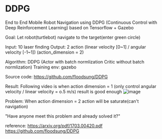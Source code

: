 # DDPG

End to End Mobile Robot Navigation using DDPG 
(Continuous Control with Deep Reinforcement Learning) based on Tensorflow + Gazebo

Goal: Let robot(turtlebot) navigate to the target(enter green circle)

Input: 10 laser finding
Output: 2 action (linear velocity [0~1] / angular velocity [-1~1]) (action_dimension = 2)

Algorithm: DDPG (Actor with batch normlization Critic without batch normlization)
Training env: gazebo

Source code: https://github.com/floodsung/DDPG

Result:
Following video is when action dimension = 1 (only control angular velocity / linear velocity = o.5 m/s)
result is good enough
![image](https://github.com/m5823779/DDPG/blob/master/github.gif)


Problem:
When action dimension = 2
action will be saturate(can't navigation)

"Have anyone meet this problem and already solved it?"


reference:
https://arxiv.org/pdf/1703.00420.pdf
https://github.com/floodsung/DDPG
